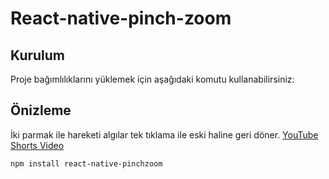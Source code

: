 # React-native-pinch-zoom


## Kurulum

Proje bağımlılıklarını yüklemek için aşağıdaki komutu kullanabilirsiniz:


## Önizleme
İki parmak ile hareketi algılar tek tıklama ile eski haline geri döner.
[YouTube Shorts Video](https://www.youtube.com/shorts/4QBH3MRnAS4)

```bash
npm install react-native-pinchzoom

